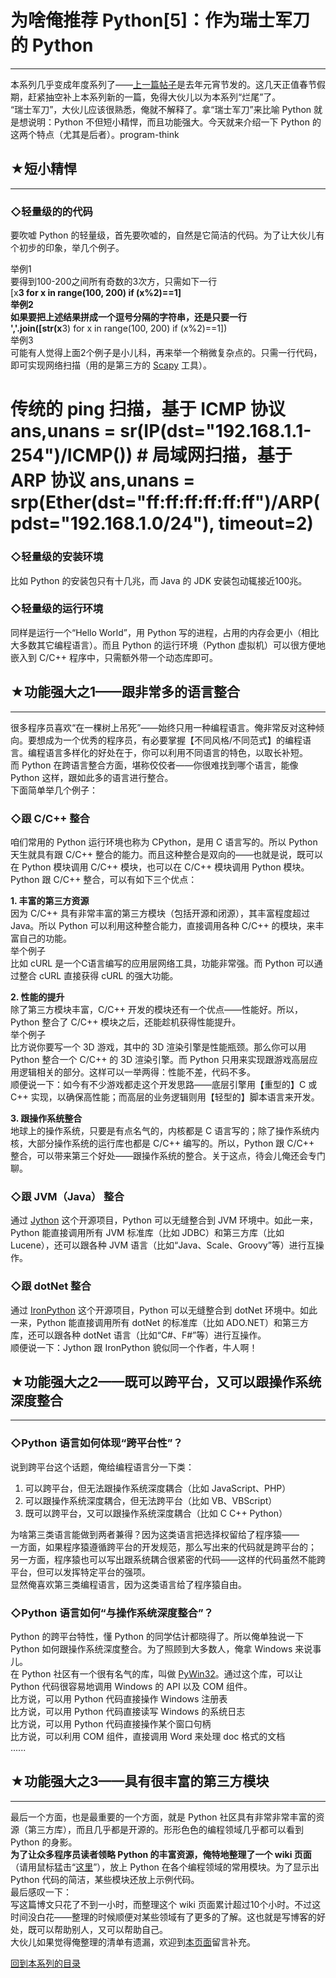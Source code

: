 # 为啥俺推荐 Python[5]：作为瑞士军刀的 Python 

-----

 本系列几乎变成年度系列了——[上一篇帖子](https://program-think.blogspot.com/2012/02/why-choose-python-4-fp.html)是去年元宵节发的。这几天正值春节假期，赶紧抽空补上本系列新的一篇，免得大伙儿以为本系列“烂尾”了。  
 “瑞士军刀”，大伙儿应该很熟悉，俺就不解释了。拿“瑞士军刀”来比喻 Python 就是想说明：Python 不但短小精悍，而且功能强大。今天就来介绍一下 Python 的这两个特点（尤其是后者）。program-think  
   
 ## ★短小精悍
-----

  
 ### ◇轻量级的的代码

  
 要吹嘘 Python 的轻量级，首先要吹嘘的，自然是它简洁的代码。为了让大伙儿有个初步的印象，举几个例子。  
   
 举例1  
 要得到100-200之间所有奇数的3次方，只需如下一行  
 [x**3 for x in range(100, 200) if (x%2)==1]   
 举例2  
 如果要把上述结果拼成一个逗号分隔的字符串，还是只要一行  
 ','.join([str(x**3) for x in range(100, 200) if (x%2)==1])   
 举例3  
 可能有人觉得上面2个例子是小儿科，再来举一个稍微复杂点的。只需一行代码，即可实现网络扫描（用的是第三方的 [Scapy](http://www.secdev.org/projects/scapy/) 工具）。  
 # 传统的 ping 扫描，基于 ICMP 协议 ans,unans = sr(IP(dst="192.168.1.1-254")/ICMP()) # 局域网扫描，基于 ARP 协议 ans,unans = srp(Ether(dst="ff:ff:ff:ff:ff:ff")/ARP(pdst="192.168.1.0/24"), timeout=2)   
 ### ◇轻量级的安装环境

  
 比如 Python 的安装包只有十几兆，而 Java 的 JDK 安装包动辄接近100兆。  
   
 ### ◇轻量级的运行环境

  
 同样是运行一个“Hello World”，用 Python 写的进程，占用的内存会更小（相比大多数其它编程语言）。而且 Python 的运行环境（Python 虚拟机）可以很方便地嵌入到 C/C++ 程序中，只需额外带一个动态库即可。  
   
 ## ★功能强大之1——跟非常多的语言整合
------------------

  
 很多程序员喜欢“在一棵树上吊死”——始终只用一种编程语言。俺非常反对这种倾向。要想成为一个优秀的程序员，有必要掌握【不同风格/不同范式】的编程语言。编程语言多样化的好处在于，你可以利用不同语言的特色，以取长补短。  
 而 Python 在跨语言整合方面，堪称佼佼者——你很难找到哪个语言，能像 Python 这样，跟如此多的语言进行整合。  
 下面简单举几个例子：  
   
 ### ◇跟 C/C++ 整合

  
 咱们常用的 Python 运行环境也称为 CPython，是用 C 语言写的。所以 Python 天生就具有跟 C/C++ 整合的能力。而且这种整合是双向的——也就是说，既可以在 Python 模块调用 C/C++ 模块，也可以在 C/C++ 模块调用 Python 模块。  
 Python 跟 C/C++ 整合，可以有如下三个优点：  
   
 **1. 丰富的第三方资源**  
 因为 C/C++ 具有非常丰富的第三方模块（包括开源和闭源），其丰富程度超过 Java。所以 Python 可以利用这种整合能力，直接调用各种 C/C++ 的模块，来丰富自己的功能。  
 举个例子  
 比如 cURL 是一个C语言编写的应用层网络工具，功能非常强。而 Python 可以通过整合 cURL 直接获得 cURL 的强大功能。  
   
 **2. 性能的提升**  
 除了第三方模块丰富，C/C++ 开发的模块还有一个优点——性能好。所以，Python 整合了 C/C++ 模块之后，还能趁机获得性能提升。  
 举个例子  
 比方说你要写一个 3D 游戏，其中的 3D 渲染引擎是性能瓶颈。那么你可以用 Python 整合一个 C/C++ 的 3D 渲染引擎。而 Python 只用来实现跟游戏高层应用逻辑相关的部分。这样可以一举两得：性能不差，代码不多。  
 顺便说一下：如今有不少游戏都走这个开发思路——底层引擎用【重型的】C 或 C++ 实现，以确保高性能；而高层的业务逻辑则用【轻型的】脚本语言来开发。  
   
 **3. 跟操作系统整合**  
 地球上的操作系统，只要是有点名气的，内核都是 C 语言写的；除了操作系统内核，大部分操作系统的运行库也都是 C/C++ 编写的。所以，Python 跟 C/C++ 整合，可以带来第三个好处——跟操作系统的整合。关于这点，待会儿俺还会专门聊。  
   
 ### ◇跟 JVM（Java） 整合

  
 通过 [Jython](http://www.jython.org/) 这个开源项目，Python 可以无缝整合到 JVM 环境中。如此一来，Python 能直接调用所有 JVM 标准库（比如 JDBC）和第三方库（比如 Lucene），还可以跟各种 JVM 语言（比如“Java、Scale、Groovy”等）进行互操作。  
   
 ### ◇跟 dotNet 整合

  
 通过 [IronPython](http://ironpython.net/) 这个开源项目，Python 可以无缝整合到 dotNet 环境中。如此一来，Python 能直接调用所有 dotNet 的标准库（比如 ADO.NET）和第三方库，还可以跟各种 dotNet 语言（比如“C#、F#”等）进行互操作。  
 顺便说一下：Jython 跟 IronPython 貌似同一个作者，牛人啊！  
   
 ## ★功能强大之2——既可以跨平台，又可以跟操作系统深度整合
----------------------------

  
 ### ◇Python 语言如何体现“跨平台性”？

  
 说到跨平台这个话题，俺给编程语言分一下类：  
 1. 可以跨平台，但无法跟操作系统深度耦合（比如 JavaScript、PHP）  
 2. 可以跟操作系统深度耦合，但无法跨平台（比如 VB、VBScript）  
 3. 既可以跨平台，又可以跟操作系统深度耦合（比如 C C++ Python）  
   
 为啥第三类语言能做到两者兼得？因为这类语言把选择权留给了程序猿——  
 一方面，如果程序猿遵循跨平台的开发规范，那么写出来的代码就是跨平台的；  
 另一方面，程序猿也可以写出跟系统耦合很紧密的代码——这样的代码虽然不能跨平台，但可以发挥特定平台的强项。  
 显然俺喜欢第三类编程语言，因为这类语言给了程序猿自由。  
   
 ### ◇Python 语言如何“与操作系统深度整合”？

  
 Python 的跨平台特性，懂 Python 的同学估计都晓得了。所以俺单独说一下 Python 如何跟操作系统深度整合。为了照顾到大多数人，俺拿 Windows 来说事儿。  
 在 Python 社区有一个很有名气的库，叫做 [PyWin32](http://sourceforge.net/projects/pywin32/)。通过这个库，可以让 Python 代码很容易地调用 Windows 的 API 以及 COM 组件。  
 比方说，可以用 Python 代码直接操作 Windows 注册表  
 比方说，可以用 Python 代码直接读写 Windows 的系统日志  
 比方说，可以用 Python 代码直接操作某个窗口句柄  
 比方说，可以利用 COM 组件，直接调用 Word 来处理 doc 格式的文档  
 ......  
   
 ## ★功能强大之3——具有很丰富的第三方模块
--------------------

  
 最后一个方面，也是最重要的一个方面，就是 Python 社区具有非常非常丰富的资源（第三方库），而且几乎都是开源的。形形色色的编程领域几乎都可以看到 Python 的身影。  
 **为了让众多程序员读者领略 Python 的丰富资源，俺特地整理了一个 wiki 页面**（请用鼠标猛击“[这里](https://github.com/programthink/opensource/blob/master/libs/python.wiki)”），放上 Python 在各个编程领域的常用模块。为了显示出 Python 代码的简洁，某些模块还放上示例代码。  
 最后感叹一下：  
 写这篇博文只花了不到一小时，而整理这个 wiki 页面累计超过10个小时。不过这时间没白花——整理的时候顺便对某些领域有了更多的了解。这也就是写博客的好处，既可以帮助别人，又可以帮助自己。  
 大伙儿如果觉得俺整理的清单有遗漏，欢迎到[本页面](https://program-think.blogspot.com/2013/02/why-choose-python-5-tools.html)留言补充。  
   
   
 [回到本系列的目录](https://program-think.blogspot.com/2009/08/why-choose-python-0-overview.html#index) 